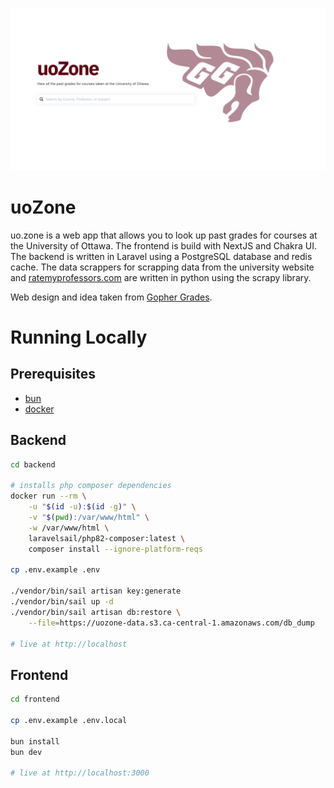 [![uo.zone](frontend/public/images/homepage.png)](https://uo.zone)
# uoZone

uo.zone is a web app that allows you to look up past grades for courses at the University of Ottawa. The frontend is build with NextJS and Chakra UI. The backend is written in Laravel using a PostgreSQL database and redis cache. The data scrappers for scrapping data from the university website and [ratemyprofessors.com](https://www.ratemyprofessors.com/) are written in python using the scrapy library.

Web design and idea taken from [Gopher Grades](https://github.com/samyok/gophergrades).

# Running Locally

## Prerequisites

- [bun](https://bun.sh/)
- [docker](https://docs.docker.com/engine/install/)

## Backend
```bash
cd backend

# installs php composer dependencies
docker run --rm \
    -u "$(id -u):$(id -g)" \
    -v "$(pwd):/var/www/html" \
    -w /var/www/html \
    laravelsail/php82-composer:latest \
    composer install --ignore-platform-reqs

cp .env.example .env

./vendor/bin/sail artisan key:generate
./vendor/bin/sail up -d
./vendor/bin/sail artisan db:restore \
    --file=https://uozone-data.s3.ca-central-1.amazonaws.com/db_dump

# live at http://localhost
```

## Frontend
```bash
cd frontend

cp .env.example .env.local

bun install
bun dev

# live at http://localhost:3000
```
